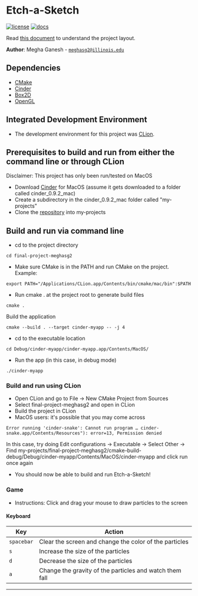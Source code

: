# Etch-a-Sketch

[![license](https://img.shields.io/badge/license-MIT-green)](LICENSE)
[![docs](https://img.shields.io/badge/docs-yes-brightgreen)](docs/README.md)

Read [this document](https://cliutils.gitlab.io/modern-cmake/chapters/basics/structure.html) to understand the project
layout.

**Author**: Megha Ganesh - [`meghasg2@illinois.edu`](mailto:meghasg2@illinois.edu)

## Dependencies
  - [CMake](https://cmake.org/)
  - [Cinder](https://libcinder.org/)
  - [Box2D](https://box2d.org/)
  - [OpenGL](https://libcinder.org/docs/guides/opengl/index.html)

## Integrated Development Environment
- The development environment for this project was [CLion](https://www.jetbrains.com/clion/). 

## Prerequisites to build and run from either the command line or through CLion
Disclaimer: This project has only been run/tested on MacOS
- Download [Cinder](https://libcinder.org/download) for MacOS (assume it gets downloaded to a folder called cinder_0.9.2_mac)
- Create a subdirectory in the cinder_0.9.2_mac folder called "my-projects" 
- Clone the [repository](https://github.com/CS126SP20/final-project-meghasg2) into my-projects

## Build and run via command line
- cd to the project directory 
```console
cd final-project-meghasg2
```
- Make sure CMake is in the PATH and run CMake on the project. Example:
```console
export PATH="/Applications/CLion.app/Contents/bin/cmake/mac/bin":$PATH
```
- Run cmake . at the project root to generate build files 
```console
cmake . 
```
Build the application
```console
cmake --build . --target cinder-myapp -- -j 4
```
- cd to the executable location 
```console
cd Debug/cinder-myapp/cinder-myapp.app/Contents/MacOS/
```
- Run the app (in this case, in debug mode) 
```console
./cinder-myapp
```

### Build and run using CLion
- Open CLion and go to File -> New CMake Project from Sources 
- Select final-project-meghasg2 and open in CLion
- Build the project in CLion
- MacOS users: it's possible that you may come across 
```
Error running 'cinder-snake': Cannot run program … cinder-snake.app/Contents/Resources"): error=13, Permission denied
```
In this case, try doing Edit configurations -> Executable -> Select Other -> Find my-projects/final-project-meghasg2/cmake-build-debug/Debug/cinder-myapp/Contents/MacOS/cinder-myapp and click run once again
- You should now be able to build and run Etch-a-Sketch! 

### Game
  - Instructions: 
  Click and drag your mouse to draw particles to the screen 

#### Keyboard

| Key        | Action                                                      |
|------------|-------------------------------------------------------------|
| `spacebar` | Clear the screen and change the color of the particles      |
| `s`        | Increase the size of the particles                          |
| `d`        | Decrease the size of the particles                          |
| `a`        | Change the gravity of the particles and watch them fall     | 

---
